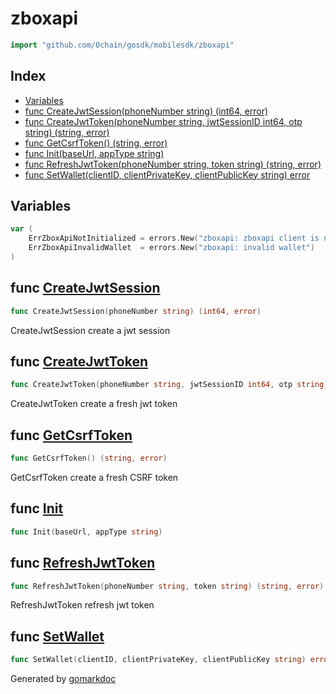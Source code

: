 <!-- Code generated by gomarkdoc. DO NOT EDIT -->

# zboxapi

```go
import "github.com/0chain/gosdk/mobilesdk/zboxapi"
```

## Index

- [Variables](<#variables>)
- [func CreateJwtSession\(phoneNumber string\) \(int64, error\)](<#CreateJwtSession>)
- [func CreateJwtToken\(phoneNumber string, jwtSessionID int64, otp string\) \(string, error\)](<#CreateJwtToken>)
- [func GetCsrfToken\(\) \(string, error\)](<#GetCsrfToken>)
- [func Init\(baseUrl, appType string\)](<#Init>)
- [func RefreshJwtToken\(phoneNumber string, token string\) \(string, error\)](<#RefreshJwtToken>)
- [func SetWallet\(clientID, clientPrivateKey, clientPublicKey string\) error](<#SetWallet>)


## Variables

<a name="ErrZboxApiNotInitialized"></a>

```go
var (
    ErrZboxApiNotInitialized = errors.New("zboxapi: zboxapi client is not initialized")
    ErrZboxApiInvalidWallet  = errors.New("zboxapi: invalid wallet")
)
```

<a name="CreateJwtSession"></a>
## func [CreateJwtSession](<https://github.com/0chain/gosdk/blob/doc/initial/mobilesdk/zboxapi/client.go#L64>)

```go
func CreateJwtSession(phoneNumber string) (int64, error)
```

CreateJwtSession create a jwt session

<a name="CreateJwtToken"></a>
## func [CreateJwtToken](<https://github.com/0chain/gosdk/blob/doc/initial/mobilesdk/zboxapi/client.go#L72>)

```go
func CreateJwtToken(phoneNumber string, jwtSessionID int64, otp string) (string, error)
```

CreateJwtToken create a fresh jwt token

<a name="GetCsrfToken"></a>
## func [GetCsrfToken](<https://github.com/0chain/gosdk/blob/doc/initial/mobilesdk/zboxapi/client.go#L56>)

```go
func GetCsrfToken() (string, error)
```

GetCsrfToken create a fresh CSRF token

<a name="Init"></a>
## func [Init](<https://github.com/0chain/gosdk/blob/doc/initial/mobilesdk/zboxapi/client.go#L28>)

```go
func Init(baseUrl, appType string)
```



<a name="RefreshJwtToken"></a>
## func [RefreshJwtToken](<https://github.com/0chain/gosdk/blob/doc/initial/mobilesdk/zboxapi/client.go#L80>)

```go
func RefreshJwtToken(phoneNumber string, token string) (string, error)
```

RefreshJwtToken refresh jwt token

<a name="SetWallet"></a>
## func [SetWallet](<https://github.com/0chain/gosdk/blob/doc/initial/mobilesdk/zboxapi/client.go#L43>)

```go
func SetWallet(clientID, clientPrivateKey, clientPublicKey string) error
```



Generated by [gomarkdoc](<https://github.com/princjef/gomarkdoc>)
